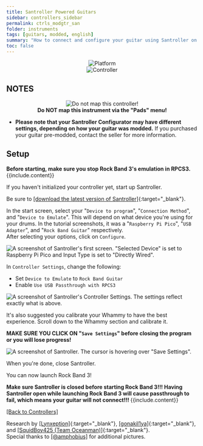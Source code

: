 ```yaml
---
title: Santroller Powered Guitars
sidebar: controllers_sidebar
permalink: ctrls_modgtr_san
folder: instruments
tags: [guitars, modded, english]
summary: "How to connect and configure your guitar using Santroller on RPCS3."
toc: false
---
```


<div align="center"> <img src="https://rb3pc.milohax.org/images/instruments/plat/santroller.png" alt="Platform" title="Platform"></div>

<div align="center"> <img src="https://rb3pc.milohax.org/images/instruments/cont/sancontroller.png" alt="Controller" title="Controller"></div>

## NOTES
<div align="center"> <img src="https://rb3pc.milohax.org/images/instruments/maps/rpcs3nomap.png" alt="Do not map this controller!" title="Do not map!"></div>
<div align="center"> <b>Do NOT map this instrument via the "Pads" menu!</b></div>

* **Please note that your Santroller Configurator may have different settings, depending on how your guitar was modded.** If you purchased your guitar pre-modded, contact the seller for more information.

## Setup

<div markdown="span" class="alert alert-info" role="alert"><i class="fa fa-info-circle"></i> <b>Before starting, make sure you stop Rock Band 3's emulation in RPCS3.</b> {{include.content}}</div>

If you haven't initialized your controller yet, start up Santroller.

Be sure to [[download the latest version of Santroller]](https://github.com/santroller/santroller/releases/latest){:target="_blank"}.

In the start screen, select your "`Device to program`", "`Connection Method`", and "`Device to Emulate`". This will depend on what device you're using for your drums. In the tutorial screenshots, it was a "`Raspberry Pi Pico`", "`USB Adapter`", and "`Rock Band Guitar`"  respectively.  
After selecting your options, click on `Configure`.

![A screenshot of Santroller's first screen. "Selected Device" is set to Raspberry Pi Pico and Input Type is set to "Directly Wired".](https://rb3pc.milohax.org/images/instruments/xtra/san/initgtr.png "Santroller: Initialize")

In `Controller Settings`, change the following:
* Set `Device to Emulate` to `Rock Band Guitar`
* Enable `Use USB Passthrough with RPCS3`

![A screenshot of Santroller's Controller Settings. The settings reflect exactly what is above.](https://rb3pc.milohax.org/images/instruments/xtra/san/consetgtr.png "Santroller: Controller Settings")

It's also suggested you calibrate your Whammy to have the best experience. Scroll down to the Whammy section and calibrate it.

**MAKE SURE YOU CLICK ON "`Save Settings`" before closing the program or you will lose progress!**

![A screenshot of Santroller. The cursor is hovering over "Save Settings".](https://rb3pc.milohax.org/images/instruments/xtra/san/savesan.png "Santroller")

When you're done, close Santroller.

You can now launch Rock Band 3!

<div markdown="span" class="alert alert-danger" role="alert"><i class="fa fa-exclamation-circle"></i> <b>Make sure Santroller is closed before starting Rock Band 3!!! Having Santroller open while launching Rock Band 3 will cause passthrough to fail, which means your guitar will not connect!!! </b> {{include.content}}</div>

[[Back to Controllers]](https://rb3pc.milohax.org/ctrls#instrument-list)

Research by [[Lynxeption]](https://www.youtube.com/@Lynxeption){:target="_blank"}, [[gonakil1ya]](https://linktr.ee/Gonakil1ya){:target="_blank"}, and [[SquidBoy425 (Team Oceanman)]](https://www.youtube.com/@teamOceanman343/videos){:target="_blank"}.  
Special thanks to [[@amphobius]](https://twitter.com/amphobius) for additional pictures.